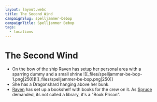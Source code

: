 ```yaml
---
layout: layout.webc
title: The Second Wind
campaignSlug: spelljammer-bebop
campaignTitle: Spelljammer Bebop
tags:
  - locations
---
```

# The Second Wind

- On the bow of the ship Raven has setup her personal area with a sparring dummy and a small shrine
 ![[_files/spelljammer-be-bop-1.png|250]]![[_files/spelljammer-be-bop.png|250]]
 - She has a Dragonshard hanging above her bunk.
 - [Raven](pcs/raven.md) has set up a bookshelf with books for the crew on it. As [Spruce](npcs/spruce.md) demanded, its not called a library, it's a "Book Prison".
